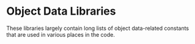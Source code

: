 # Object Data Libraries

These libraries largely contain long lists of object data-related constants
that are used in various places in the code.
